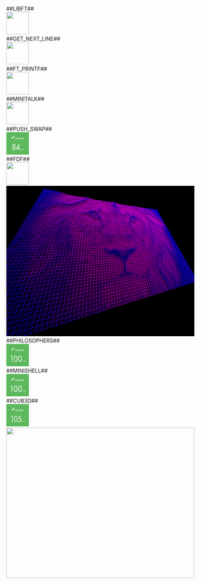 ##LIBFT##<br>
<img src="https://github.com/omer0909/ecole_42/blob/master/files/result_125.png" height="60" width="60" >
<br>
##GET_NEXT_LINE##<br>
<img src="https://github.com/omer0909/ecole_42/blob/master/files/result_125.png" height="60" width="60" >
<br>
##FT_PRINTF##<br>
<img src="https://github.com/omer0909/ecole_42/blob/master/files/result_101.png" height="60" width="60" >
<br>
##MINITALK##<br>
<img src="https://github.com/omer0909/ecole_42/blob/master/files/result_125.png" height="60" width="60" >
<br>
##PUSH_SWAP##<br>
<img src="https://github.com/omer0909/ecole_42/blob/master/files/result_84.png" height="60" width="60" >
<br>
##FDF##<br>
<img src="https://github.com/omer0909/ecole_42/blob/master/files/result_125.png" height="60" width="60" > <br>
<img src="https://github.com/omer0909/ecole_42/blob/master/fdf/view.png" height="400" width="500" >
<br>
##PHILOSOPHERS##<br>
<img src="https://github.com/omer0909/ecole_42/blob/master/files/result_100.png" height="60" width="60" >
<br>
##MINISHELL##<br>
<img src="https://github.com/omer0909/ecole_42/blob/master/files/result_100.png" height="60" width="60" >
<br>
##CUB3D##<br>
<img src="https://github.com/omer0909/ecole_42/blob/master/files/result_105.png" height="60" width="60" >
<img src="https://github.com/omer0909/ecole_42/blob/master/cub3d/screen.png" height="400" width="500" >
